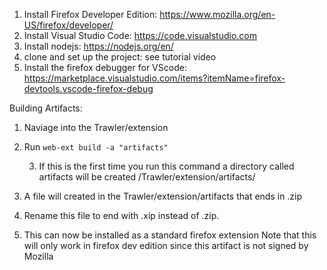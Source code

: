 1. Install Firefox Developer Edition: https://www.mozilla.org/en-US/firefox/developer/
2. Install Visual Studio Code: https://code.visualstudio.com
3. Install nodejs: https://nodejs.org/en/
4. clone and set up the project: see tutorial video
5. Install the firefox debugger for VScode: https://marketplace.visualstudio.com/items?itemName=firefox-devtools.vscode-firefox-debug


Building Artifacts:
1. Naviage into the Trawler/extension
2. Run `web-ext build -a "artifacts"`
    
    3. If this is the first time you run this command a directory called artifacts will be created /Trawler/extension/artifacts/
4. A file will created in the Trawler/extension/artifacts that ends in .zip
5. Rename this file to end with .xip instead of .zip.
6. This can now be installed as a standard firefox extension
    Note that this will only work in firefox dev edition since this artifact is not signed by Mozilla
